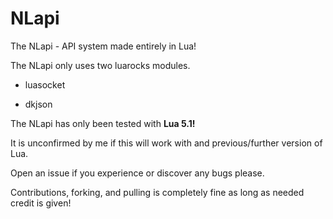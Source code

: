 # NLapi
The NLapi - API system made entirely in Lua!

The NLapi only uses two luarocks modules.

* luasocket

* dkjson

The NLapi has only been tested with **Lua 5.1!**

It is unconfirmed by me if this will work with and previous/further version of Lua.

Open an issue if you experience or discover any bugs please.

Contributions, forking, and pulling is completely fine as long as needed credit is given!
